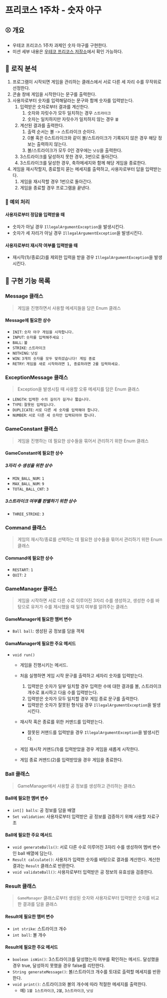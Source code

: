 # 프리코스 1주차 - 숫자 야구

## ⚾️ 개요

- 우테코 프리코스 1주차 과제인 숫자 야구를 구현한다.
- 미션 세부 내용은 [우테코 프리코스 저장소](https://github.com/woowacourse-precourse/java-baseball-6)에서 확인 가능하다.

## 🤖 로직 분석

1. 프로그램이 시작되면 게임을 관리하는 클래스에서 서로 다른 세 자리 수를 무작위로 선정한다.
2. 콘솔 창에 게임을 시작한다는 문구를 출력한다.
3. 사용자로부터 숫자를 입력해달라는 문구와 함께 숫자를 입력받는다.
    1. 입력받은 숫자로부터 결과를 계산한다.
        1. 숫자와 자릿수가 모두 일치하는 경우 `스트라이크`
        2. 숫자는 일치하지만 자릿수가 일치하지 않는 경우 `볼`
    2. 계산된 결과를 출력한다.
        1. 출력 순서는 볼 -> 스트라이크 순이다.
        2. 0볼 혹은 0스트라이크와 같이 볼/스트라이크가 기록되지 않은 경우 해당 정보는 출력하지 않는다.
        3. 볼/스트라이크가 모두 0인 경우에는 `낫싱`을 출력한다.
    3. 3스트라이크를 달성하지 못한 경우, 3번으로 돌아간다.
    4. 3스트라이크를 달성한 경우, 축하메세지와 함께 해당 게임을 종료한다.
4. 게임을 재시작할지, 종료할지 묻는 메세지를 출력하고, 사용자로부터 답을 입력받는다.
    1. 게임을 재시작할 경우 1번으로 돌아간다.
    2. 게임을 종료할 경우 프로그램을 끝낸다.

### 👾 예외 처리

#### 사용자로부터 정답을 입력받을 때

- 숫자가 아닐 경우 `IllegalArgumentException`을 발생시킨다.
- 숫자가 세 자리가 아닐 경우 `IllegalArgumentException`을 발생시킨다.

#### 사용자로부터 재시작 여부를 입력받을 때

- 재시작(1)/종료(2)를 제외한 입력을 받을 경우 `IllegalArgumentException`을 발생시킨다.

## 📝 구현 기능 목록

### Message 클래스

> 게임을 진행하면서 사용할 메세지들을 담은 Enum 클래스

#### Message에 필요한 상수

- `INIT`: `숫자 야구 게임을 시작합니다.`
- `INPUT`: `숫자를 입력해주세요 :`
- `BALL`: `볼`
- `STRIKE`: `스트라이크`
- `NOTHING`: `낫싱`
- `WIN`: `3개의 숫자를 모두 맞히셨습니다! 게임 종료`
- `RETRY`: `게임을 새로 시작하려면 1, 종료하려면 2를 입력하세요.`

### ExceptionMessage 클래스

> Exception을 발생시킬 때 사용할 오류 메세지를 담은 Enum 클래스

- `LENGTH`: `입력한 수의 길이가 길거나 짧습니다.`
- `TYPE`: `잘못된 입력입니다.`
- `DUPLICATE`: `서로 다른 세 숫자를 입력해야 합니다.`
- `NUMBER`: `서로 다른 세 숫자만 입력되어야 합니다.`

### GameConstant 클래스

> 게임을 진행하는 데 필요한 상수들을 묶어서 관리하기 위한 Enum 클래스

#### GameConstant에 필요한 상수

##### 3자리 수 생성을 위한 상수

- `MIN_BALL_NUM`: `1`
- `MAX_BALL_NUM`: `9`
- `TOTAL_BALL_CNT`: `3`

##### 3스트라이크 여부를 판별하기 위한 상수

- `THREE_STRIKE`: `3`

### Command 클래스

> 게임의 재시작/종료를 선택하는 데 필요한 상수들을 묶어서 관리하기 위한 Enum 클래스

#### Command에 필요한 상수

- `RESTART`: `1`
- `QUIT`: `2`

### GameManager 클래스

> 게임을 시작하면 서로 다른 수로 이루어진 3자리 수를 생성하고, 생성한 수를 바탕으로 유저가 수를 제시했을 때 일치 여부를 알려주는 클래스

#### GameManager에 필요한 멤버 변수

- `Ball ball`: 생성된 공 정보를 담을 객체

#### GamaManager에 필요한 주요 메서드

- `void run()`
    - 게임을 진행시키는 메서드.
    - 처음 실행하면 게임 시작 문구를 출력하고 세자리 숫자를 입력받는다.
        1. 입력받은 숫자가 일부 일치할 경우 입력한 수에 대한 결과를 볼, 스트라이크 개수로 표시하고 다음 수를 입력받는다.
        2. 입력받은 숫자가 모두 일치할 경우 게임 종료 문구를 출력한다.

        - 입력받은 숫자가 잘못된 형식일 경우 `IllegalArgumentException`을 발생시킨다.
    - 재시작 혹은 종료를 위한 커맨드를 입력받는다.
        - 잘못된 커맨드를 입력받을 경우 `IllegalArgumentException`을 발생시킨다.
    - 게임 재시작 커맨드(1)를 입력받았을 경우 게임을 새롭게 시작한다.
    - 게임 종료 커맨드(2)를 입력받았을 경우 게임을 종료한다.

### Ball 클래스

> GameManager에서 사용할 공 정보를 생성하고 관리하는 클래스

#### Ball에 필요한 멤버 변수

- `int[] balls`: 공 정보를 담을 배열
- `Set validation`: 사용자로부터 입력받은 공 정보를 검증하기 위해 사용할 자료구조

#### Ball에 필요한 주요 메서드

- `void generateBalls()`: 서로 다른 수로 이루어진 3자리 수를 생성하여 멤버 변수인 ball 배열에 담는다.
- `Result calculate()`: 사용자가 입력한 숫자를 바탕으로 결과를 계산한다. 계산한 결과는 `Result` 클래스로 반환한다.
- `void validateBall()`: 사용자로부터 입력받은 공 정보의 유효성을 검증한다.

### Result 클래스

> `GameManager` 클래스로부터 생성된 숫자와 사용자로부터 입력받은 숫자를 비교한 결과를 담을 클래스

#### Result에 필요한 멤버 변수

- `int strike`: 스트라이크 개수
- `int ball`: 볼 개수

#### Result에 필요한 주요 메서드

- `boolean isWin()`: 3스트라이크를 달성했는지 여부를 확인하는 메서드. 달성했을 경우 true, 달성하지 못했을 경우 false를 리턴한다.
- `String generateMessage()`: 볼/스트라이크 개수를 토대로 출력할 메세지를 반환한다.
- `void print()`: 스트라이크와 볼의 개수에 따라 적절한 메세지를 출력한다.
    - 예) `1볼 1스트라이크`, `2볼`, `3스트라이크`, `낫싱`
